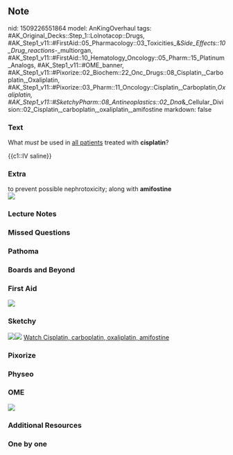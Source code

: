 ## Note
nid: 1509226551864
model: AnKingOverhaul
tags: #AK_Original_Decks::Step_1::Lolnotacop::Drugs, #AK_Step1_v11::#FirstAid::05_Pharmacology::03_Toxicities_&_Side_Effects::10_Drug_reactions_-_multiorgan, #AK_Step1_v11::#FirstAid::10_Hematology_Oncology::05_Pharm::15_Platinum_Analogs, #AK_Step1_v11::#OME_banner, #AK_Step1_v11::#Pixorize::02_Biochem::22_Onc_Drugs::08_Cisplatin,_Carboplatin,_Oxaliplatin, #AK_Step1_v11::#Pixorize::03_Pharm::11_Oncology::Cisplatin,_Carboplatin,_Oxaliplatin, #AK_Step1_v11::#SketchyPharm::08_Antineoplastics::02_Dna_&_Cellular_Division::02_Cisplatin,_carboplatin,_oxaliplatin,_amifostine
markdown: false

### Text
What <i>must</i> be used in <u>all patients</u> treated with
<b>cisplatin</b>?
<div>
  {{c1::IV saline}}
</div>

### Extra
<div>
  to prevent possible nephrotoxicity; along with <b>amifostine</b>
</div><img src="paste-84993107821028.jpg">

### Lecture Notes


### Missed Questions


### Pathoma


### Boards and Beyond


### First Aid
<img src="paste-179804510879747.jpg">

### Sketchy
<img src="paste-366274811002881.jpg" class="resizer"><img src=
"paste-26c9d7a3a37865721b3746b685f24776fdb88af7.png" class=
"resizer"> <a href=
"https://dashboard.sketchy.com/study/medical/courses/medical-pharmacology/units/medical-pharmacology-antineoplastics/videos/medical-pharmacology-antineoplastics-dna-and-cellular-division-cisplatin-carboplatin-oxaliplatin-amifostine?utm_source=anki&utm_medium=partnership&utm_campaign=february_update&utm_content=medical">
Watch Cisplatin, carboplatin, oxaliplatin, amifostine</a>

### Pixorize


### Physeo


### OME
<div class="ome-widget">
  <a href="https://onlinemeded.org?ref=anki"><img src=
  "_OME_AnkiFlashcards_General_4.png"></a>
</div>

### Additional Resources


### One by one

